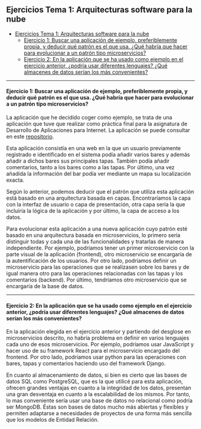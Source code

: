 ## Ejercicios Tema 1: Arquitecturas software para la nube

- [Ejercicios Tema 1: Arquitecturas software para la nube](#ejercicios-tema-1-arquitecturas-software-para-la-nube)
    - [Ejercicio 1: Buscar una aplicación de ejemplo, preferiblemente propia, y deducir qué patrón es el que usa. ¿Qué habría que hacer para evolucionar a un patrón tipo microservicios?](#ejercicio-1-buscar-una-aplicación-de-ejemplo-preferiblemente-propia-y-deducir-qué-patrón-es-el-que-usa-qué-habría-que-hacer-para-evolucionar-a-un-patrón-tipo-microservicios)
    - [Ejercicio 2: En la aplicación que se ha usado como ejemplo en el ejercicio anterior, ¿podría usar diferentes lenguajes? ¿Qué almacenes de datos serían los más convenientes?](#ejercicio-2-en-la-aplicación-que-se-ha-usado-como-ejemplo-en-el-ejercicio-anterior-podría-usar-diferentes-lenguajes-qué-almacenes-de-datos-serían-los-más-convenientes)

---
#### Ejercicio 1: Buscar una aplicación de ejemplo, preferiblemente propia, y deducir qué patrón es el que usa. ¿Qué habría que hacer para evolucionar a un patrón tipo microservicios?

La aplicación que he decidido coger como ejemplo, se trata de una aplicación que tuve que realizar como práctica final para la asignatura de Desarrollo de Aplicaciones para Internet. La aplicación se puede consultar en este [repositorio](https://github.com/AngelValera/Practica_7_DAI).

Esta aplicación consistía en una web en la que un usuario previamente registrado e identificado en el sistema podía añadir varios bares y además añadir a dichos bares sus principales tapas. También podía añadir comentarios, tanto a los bares como a las tapas. Por último, una vez añadida la información del bar podía ver mediante un mapa su localización exacta.

Según lo anterior, podemos deducir que el patrón que utiliza esta aplicación está basado en una arquitectura basada en capas. Encontraríamos la capa con la interfaz de usuario o capa de presentación, otra capa sería la que incluiría la lógica de la aplicación y por último, la capa de acceso a los datos.

Para evolucionar esta aplicación a una nueva aplicación cuyo patrón esté basado en una arquitectura basada en microservicios, lo primero sería distinguir todas y cada una de las funcionalidades y tratarlas de manera independiente. Por ejemplo, podríamos tener un primer microservicio con la parte visual de la aplicación (frontend), otro microservicio se encargaría de la autentificación de los usuarios. Por otro lado, podríamos definir un microservicio para las operaciones que se realizasen sobre los bares y de igual manera otro para las operaciones relacionadas con las tapas y los comentarios (backend). Por último, tendríamos otro microservicio que se encargaría de la base de datos.

---

#### Ejercicio 2: En la aplicación que se ha usado como ejemplo en el ejercicio anterior, ¿podría usar diferentes lenguajes? ¿Qué almacenes de datos serían los más convenientes?

En la aplicación elegida en el ejercicio anterior y partiendo del desglose en microservicios descrito, no habría problema en definir en varios lenguajes cada uno de esos microservicios. Por ejemplo, podríamos usar JavaScript y hacer uso de su framework React para el microservicio encargado del frontend. Por otro lado, podríamos usar python para las operaciones con bares, tapas y comentarios haciendo uso del framework Django.

En cuanto al almacenamiento de datos, si bien es cierto que las bases de datos SQL como PostgreSQL, que es la que utilicé para esta aplicación, ofrecen grandes ventajas en cuanto a la integridad de los datos, presentan una gran desventaja en cuanto a la escalabilidad de los mismos. Por tanto, lo mas conveniente sería usar una base de datos no relacional como podría ser MongoDB. Éstas son bases de datos mucho más abiertas y flexibles y permiten adaptarse a necesidades de proyectos de una forma más sencilla que los modelos de Entidad Relación.

